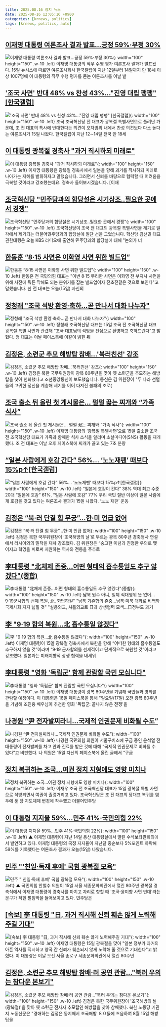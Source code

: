 ```yaml
---
title: 2025.08.16 정치 뉴스
date: 2025-08-16 12:05:16 +0900
categories: [krnews, politics]
tags: [krnews, politics, auto]
---
```

## [이재명 대통령 여론조사 결과 발표…긍정 59%·부정 30%](https://n.news.naver.com/mnews/article/008/0005236498)

![이재명 대통령 여론조사 결과 발표…긍정 59%·부정 30%](https://mimgnews.pstatic.net/image/origin/008/2025/08/15/5236498.jpg?type=nf220_150){: width="100" height="150" .w-10 .left}
이재명 대통령의 직무 수행 평가 여론조사 결과가 발표됐다. 15일 뉴시스에 따르면 여론조사회사 한국갤럽이 지난 12일부터 14일까지 만 18세 이상 1007명에 이 대통령의 직무 수행 평가를 묻는 여론조사를 이날 발

## ['조국 사면' 반대 48% vs 찬성 43%…"진영 대립 팽팽" [한국갤럽]](https://n.news.naver.com/mnews/article/015/0005171209)

!['조국 사면' 반대 48% vs 찬성 43%…"진영 대립 팽팽" [한국갤럽]](https://mimgnews.pstatic.net/image/origin/015/2025/08/15/5171209.jpg?type=nf220_150){: width="100" height="150" .w-10 .left}
조국 조국혁신당 전 대표가 광복절 특별사면으로 풀려난 가운데, 조 전 대표의 특사에 반대한다는 의견이 오차범위 내에서 찬성 의견보다 다소 높다는 여론조사가 15일 나왔다. 한국갤럽이 지난 12∼14일 전국 만 18세

## [이 대통령 광복절 경축사 "과거 직시하되 미래로"](https://n.news.naver.com/mnews/article/052/0002233480)

![이 대통령 광복절 경축사 "과거 직시하되 미래로"](https://mimgnews.pstatic.net/image/origin/052/2025/08/15/2233480.jpg?type=nf220_150){: width="100" height="150" .w-10 .left}
이재명 대통령은 광복절 경축사에서 일본을 향해 과거를 직시하되 미래로 나아가는 지혜를 발휘하자고 말했습니다. 그러면서 신뢰를 바탕으로 협력할 때 어려움을 극복할 것이라고 강조했는데요. 경축사 들어보시겠습니다. [이재

## [조국혁신당 "민주당과의 합당설은 시기상조‥필요한 곳에서 경쟁"](https://n.news.naver.com/mnews/article/214/0001443057)

![조국혁신당 "민주당과의 합당설은 시기상조‥필요한 곳에서 경쟁"](https://mimgnews.pstatic.net/image/origin/214/2025/08/15/1443057.jpg?type=nf220_150){: width="100" height="150" .w-10 .left}
조국혁신당이 조국 전 대표의 광복절 특별사면을 계기로 일각에서 제기되는 더불어민주당과의 합당설에 일단 선을 그었습니다. 혁신당 김선민 대표 권한대행은 오늘 KBS 라디오에 출연해 민주당과의 합당설에 대해 "논의가 너

## [한동훈 “8·15 사면은 이화영 사면 위한 빌드업”](https://n.news.naver.com/mnews/article/449/0000317961)

![한동훈 “8·15 사면은 이화영 사면 위한 빌드업”](https://mimgnews.pstatic.net/image/origin/449/2025/08/15/317961.jpg?type=nf220_150){: width="100" height="150" .w-10 .left}
한동훈 전 국민의힘 대표는 "이번 8·15 무리한 사면은 이화영 전 부지사 사면을 위해 사전에 뭐든 막해도 되는 분위기를 잡는 빌드업이자 전초전같은 것으로 보인다"고 말했습니다. 한 전 대표는 오늘(15일) 자신의

## [정청래 "조국 석방 환영·축하…곧 만나서 대화 나누자"](https://n.news.naver.com/mnews/article/003/0013423886)

![정청래 "조국 석방 환영·축하…곧 만나서 대화 나누자"](https://mimgnews.pstatic.net/image/origin/003/2025/08/15/13423886.jpg?type=nf220_150){: width="100" height="150" .w-10 .left}
정청래 조국혁신당 대표는 15일 조국 전 조국혁신당 대표 광복절 특별 사면과 관련해 "조국 대표님의 석방을 진심으로 환영하고 축하드린다"고 밝혔다. 정 대표는 이날 페이스북에 이같이 밝힌 뒤

## [김정은, 소련군 추모 해방탑 참배…'북러친선' 강조](https://n.news.naver.com/mnews/article/422/0000771127)

![김정은, 소련군 추모 해방탑 참배…'북러친선' 강조](https://mimgnews.pstatic.net/image/origin/422/2025/08/16/771127.jpg?type=nf220_150){: width="100" height="150" .w-10 .left}
김정은 북한 국무위원장이 광복 80주년을 맞아 옛 소련군을 추모하는 해방탑을 찾아 헌화했다고 조선중앙통신이 보도했습니다. 통신은 김 위원장이 "두 나라 선렬들의 고귀한 정신을 계승해 세기를 이어 다져진 불패의 조로(

## [조국 출소 뒤 올린 첫 게시물은... 펄펄 끓는 찌개와 “가족 식사”](https://n.news.naver.com/mnews/article/023/0003923331)

![조국 출소 뒤 올린 첫 게시물은... 펄펄 끓는 찌개와 “가족 식사”](https://mimgnews.pstatic.net/image/origin/023/2025/08/15/3923331.jpg?type=nf220_150){: width="100" height="150" .w-10 .left}
이재명 대통령의 ‘광복절 특별사면’으로 15일 출소한 조국 전 조국혁신당 대표가 가족과 함께한 식사 소식을 알리며 소셜미디어(SNS) 활동을 재개했다. 조 전 대표는 이날 오후 페이스북에 찌개가 끓고 있는 7초 분량

## [“일본 사람에게 호감 간다” 56%… ‘노노재팬’ 때보다 15%p↑[한국갤럽]](https://n.news.naver.com/mnews/article/366/0001100638)

![“일본 사람에게 호감 간다” 56%… ‘노노재팬’ 때보다 15%p↑[한국갤럽]](https://mimgnews.pstatic.net/image/origin/366/2025/08/15/1100638.jpg?type=nf220_150){: width="100" height="150" .w-10 .left}
“일본에 호감이 간다” 38% 역대 최고 수준 20대 “일본에 호감” 61%, “일본 사람에 호감” 77% 우리 국민 절반 이상이 일본 사람에게 호감을 갖고 있다는 여론조사 결과가 15일 나왔다. ‘노노 재팬’ 운동

## [김정은 “북·러 단결 힘 무궁”…한·미 언급 없어](https://n.news.naver.com/mnews/article/005/0001796056)

![김정은 “북·러 단결 힘 무궁”…한·미 언급 없어](https://mimgnews.pstatic.net/image/origin/005/2025/08/15/1796056.jpg?type=nf220_150){: width="100" height="150" .w-10 .left}
김정은 북한 국무위원장이 ‘조국해방의 날’로 부르는 광복 80주년 경축행사 연설에서 러시아와의 밀착을 재차 강조했다. 김 위원장은 “숭고한 이념과 진정한 우의로 맺어지고 혁명을 피로써 지원하는 역사와 전통을 주추로

## [李대통령 "北체제 존중…어떤 형태의 흡수통일도 추구 않겠다"(종합)](https://n.news.naver.com/mnews/article/001/0015568247)

![李대통령 "北체제 존중…어떤 형태의 흡수통일도 추구 않겠다"(종합)](https://mimgnews.pstatic.net/image/origin/001/2025/08/15/15568247.jpg?type=nf220_150){: width="100" height="150" .w-10 .left}
남북 원수 아냐, 일체 적대행위 뜻 없어…9·19군사합의 선제 복원, 北, 화답하길" "남북 기존합의 존중…남북·미북 대화로 비핵화 국제사회 지지 넓힐 것" "실용외교, 셔틀외교로 日과 상생협력 모색…日정부도 과거

## [李 "9·19 합의 복원…北 흡수통일 않겠다"](https://n.news.naver.com/mnews/article/011/0004521465)

![李 "9·19 합의 복원…北 흡수통일 않겠다"](https://mimgnews.pstatic.net/image/origin/011/2025/08/15/4521465.jpg?type=nf220_150){: width="100" height="150" .w-10 .left}
이재명 대통령이 15일 광복절 경축사에서 북한을 향해 “어떠한 형태의 흡수통일도 추구하지 않을 것”이라며 “9·19 군사합의를 선제적이고 단계적으로 복원할 것”이라고 강조했다. 일본과는 미래지향적 상생 협력을 내세워

## [李대통령 "영화 '독립군' 함께 관람할 국민 모십니다"](https://n.news.naver.com/mnews/article/421/0008431016)

![李대통령 "영화 '독립군' 함께 관람할 국민 모십니다"](https://mimgnews.pstatic.net/image/origin/421/2025/08/16/8431016.jpg?type=nf220_150){: width="100" height="150" .w-10 .left}
이재명 대통령이 광복 80주년을 기념해 국민들과 영화를 관람할 예정이다. 이 대통령은 16일 페이스북을 통해 "일요일(17일) 오전 광복 80주년을 기념해 조진웅 배우님이 추천한 영화 '독립군: 끝나지 않은 전쟁'을

## [나경원 “尹 전자발찌라니…국제적 인권문제 비화될 수도”](https://n.news.naver.com/mnews/article/081/0003566322)

![나경원 “尹 전자발찌라니…국제적 인권문제 비화될 수도”](https://mimgnews.pstatic.net/image/origin/081/2025/08/15/3566322.jpg?type=nf220_150){: width="100" height="150" .w-10 .left}
나경원 국민의힘 의원이 서울구치소에 구금 중인 윤석열 전 대통령이 전자발찌를 차고 안과 진료를 받은 것에 대해 “국제적 인권문제로 비화될 수 있다”고 비판했다. 나 의원은 15일 자신의 페이스북에 올린 글에서 “구금

## [정치 복귀하는 조국…여권 정치 지형에도 영향 미치나](https://n.news.naver.com/mnews/article/003/0013423819)

![정치 복귀하는 조국…여권 정치 지형에도 영향 미치나](https://mimgnews.pstatic.net/image/origin/003/2025/08/15/13423819.jpg?type=nf220_150){: width="100" height="150" .w-10 .left}
이재우 조국 전 조국혁신당 대표가 15일 광복절 특별 사면으로 석방되면서 여권이 출렁거리고 있다. 조국혁신당은 조 전 대표의 당대표 복귀를 염두에 둔 당 지도체제 변경에 착수했고 더불어민주당

## [이 대통령 지지율 59%…민주 41%·국민의힘 22%](https://n.news.naver.com/mnews/article/055/0001284172)

![이 대통령 지지율 59%…민주 41%·국민의힘 22%](https://mimgnews.pstatic.net/image/origin/055/2025/08/15/1284172.jpg?type=nf220_150){: width="100" height="150" .w-10 .left}
▲ 이재명 대통령이 지난 14일 용산 대통령실에서 열린 수석보좌관회의에서 발언하고 있다. 이재명 대통령의 국정 지지율이 지난달 중순보다 5%포인트 하락해 59%를 기록했다는 여론조사 결과가 오늘(15일) 나왔습니다.

## [민주 "'친일·독재 후예' 국힘 광복절 모욕"](https://n.news.naver.com/mnews/article/055/0001284319)

![민주 "'친일·독재 후예' 국힘 광복절 모욕"](https://mimgnews.pstatic.net/image/origin/055/2025/08/16/1284319.jpg?type=nf220_150){: width="100" height="150" .w-10 .left}
▲ 국민의힘 안철수 의원이 15일 서울 세종문화회관에서 열린 80주년 광복절 경축식에서 이재명 대통령이 경축사를 마치고 자리로 향할 때 '조국·윤미향 사면 반대'라는 문구가 적힌 펼침막을 들어보이고 있다. 민주당은

## [[속보] 李 대통령 "日, 과거 직시해 신뢰 훼손 않게 노력해주길 기대"](https://n.news.naver.com/mnews/article/629/0000417090)

![[속보] 李 대통령 "日, 과거 직시해 신뢰 훼손 않게 노력해주길 기대"](https://mimgnews.pstatic.net/image/origin/629/2025/08/15/417090.jpg?type=nf220_150){: width="100" height="150" .w-10 .left}
이재명 대통령은 15일 광복절을 맞아 "일본 정부가 과거의 아픈 역사를 직시하고 양국 간 신뢰가 훼손되지 않게 노력해 줄 것으로 기대한다"고 밝혔다. 이 대통령은 이날 오전 서울 종로구 세종문화회관에서 열린 80주년

## [김정은, 소련군 추모 해방탑 참배·러 공연 관람…"북러 우의는 참다운 본보기"](https://n.news.naver.com/mnews/article/003/0013424897)

![김정은, 소련군 추모 해방탑 참배·러 공연 관람…"북러 우의는 참다운 본보기"](https://mimgnews.pstatic.net/image/origin/003/2025/08/16/13424897.jpg?type=nf220_150){: width="100" height="150" .w-10 .left}
김정은 북한 국무위원장이 '조국해방의 날(광복절)'을 맞아 옛 소련군 전사자 추모탑인 해방탑을 찾아 참배했다. 북한 노동당 기관지 노동신문은 "경애하는 김정은 동지께서 조국해방 ８０돐에 즈음하여 8월 15일 해방탑을

